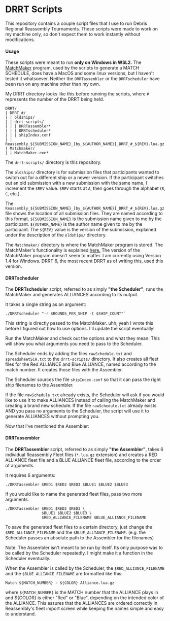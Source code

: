 # DRRT Scripts

This repository contains a couple script files that I use to run Debris Regional Reassembly Tournaments.
These scripts were made to work on my machine only, so don't expect them to work instantly without modifications.

#### Usage

These scripts were meant to run **only on Windows in WSL2.** The [MatchMaker](https://idleloop.com/matchmaker/) program, used by the scripts to generate a MATCH SCHEDULE, does have a MacOS and some linux versions, but I haven't tested it whatsoever. Neither the `DRRTassembler` or the `DRRTscheduler` have been run on any machine other than my own.

My DRRT directory looks like this before running the scripts, where `#` represents the number of the DRRT being held.

```
DRRT/
| DRRT_#/
| | oldships/
| | drrt-scripts/
| | | DRRTassembler*
| | | DRRTscheduler*
| | | shipIndex.conf
| | Reassembly_${SUBMISSION_NAME}_[by_${AUTHOR_NAME}]_DRRT_#_${REV}.lua.gz
| Matchmaker/
| | MatchMaker.exe*
```
The `drrt-scripts/` directory is this repository.

The `oldships/` directory is for submission files that participants wanted to switch out for a different ship or a newer version. If the participant switches out an old submission with a new submission with the same name, I increment the `$REV` value. `$REV` starts at `A`, then goes through the alphabet (`B`, `C`, etc.).

The `Reassembly_${SUBMISSION_NAME}_[by_${AUTHOR_NAME}]_DRRT_#_${REV}.lua.gz` file shows the location of all submission files. They are named according to this format. `${SUBMISSION_NAME}` is the submission name given to me by the participant. `${AUTHOR_NAME}` is the author name given to me by the participant. The `${REV}` value is the version of the submission, explained under the description of the `oldships/` directory.

The `Matchmaker/` directory is where the MatchMaker program is stored. The MatchMaker's functionality is explained [here.](https://idleloop.com/matchmaker/) The version of the MatchMaker program doesn't seem to matter. I am currently using Version 1.4 for Windows. DRRT 6, the most recent DRRT as of writing this, used this version.

#### DRRTscheduler

The **DRRTscheduler** script, referred to as simply **"the Scheduler"**, runs the MatchMaker and generates ALLIANCES according to its output.

It takes a single string as an argument:
```
./DRRTscheduler "-r $ROUNDS_PER_SHIP -t $SHIP_COUNT"`
```
This string is directly passed to the MatchMaker.
uhh, yeah I wrote this before I figured out how to use options. I'll update the script eventually!

Run the MatchMaker and check out the options and what they mean. This will show you what arguments you need to pass to the Scheduler.

The Scheduler ends by adding the files `rawSchedule.txt` and `spreadsheetSCH.txt` to the `drrt-scripts/` directory. It also creates all fleet files for the Red ALLIANCE and Blue ALLIANCE, named according to the match number. It creates those files with the Assembler.

The Scheduler sources the file `shipIndex.conf` so that it can pass the right ship filenames to the Assembler.

If the file `rawSchedule.txt` already exists, the Scheduler will ask if you would like to use it to make ALLIANCES instead of calling the MatchMaker and creating a brand new schedule.
If the file `rawSchedule.txt` already exists AND you pass no arguments to the Scheduler, the script will use it to generate ALLIANCES without prompting you.

Now that I've mentioned the Assembler:

#### DRRTassembler

The **DRRTassembler** script, referred to as simply **"the Assembler"**, takes 6 individual Reassembly Fleet files (`*.lua.gz` extension) and creates a RED ALLIANCE fleet file and a BLUE ALLIANCE fleet file, according to the order of arguments.

It requires 6 arguments:
```
./DRRTassembler $RED1 $RED2 $RED3 $BLUE1 $BLUE2 $BLUE3
```

If you would like to name the generated fleet files, pass two more arguments:
```
./DRRTassembler $RED1 $RED2 $RED3 \
                $BLUE1 $BLUE2 $BLUE3 \
                $RED_ALLIANCE_FILENAME $BLUE_ALLIANCE_FILENAME
```
To save the generated fleet files to a certain directory, just change the `$RED_ALLIANCE_FILENAME` and the `$BLUE_ALLIANCE_FILENAME`. (e.g. the Scheduler passes an absolute path to the Assembler for the filenames)

Note: The Assembler isn't meant to be run by itself. Its only purpose was to be called by the Scheduler repeatedly. I might make it a function in the Scheduler eventually.

When the Assembler is called by the Scheduler, the `$RED_ALLIANCE_FILENAME` and the `$BLUE_ALLIANCE_FILENAME` are formatted like this:
```
Match ${MATCH_NUMBER} - ${COLOR} Alliance.lua.gz
```
where `${MATCH_NUMBER}` is the MATCH number that the ALLIANCE plays in and ${COLOR} is either "Red" or "Blue", depending on the intended color of the ALLIANCE.
This assures that the ALLIANCES are ordered correctly in Reassembly's fleet import screen while keeping the names simple and easy to understand.
